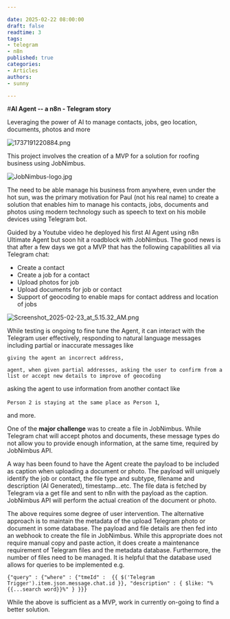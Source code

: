 ```yaml
---

date: 2025-02-22 08:00:00
draft: false
readtime: 3
tags:
- telegram
- n8n
published: true
categories:
- Articles
authors:
- sunny

---
```


#**AI Agent -- a n8n - Telegram story**

Leveraging the power of AI to manage contacts, jobs, geo location, documents, photos and more

![1737191220884.png](https://trello.com/1/cards/67ba3bcd1e97bc44e35cc095/attachments/67ba3ca23d3122dc9dba1272/download/1737191220884.png)

<!-- more -->

This project involves the creation of a MVP for a solution for roofing business using JobNimbus.

![JobNimbus-logo.jpg](https://trello.com/1/cards/67ba3bcd1e97bc44e35cc095/attachments/67ba3c296a38b7c51060fb50/download/JobNimbus-logo.jpg)

The need to be able manage his business from anywhere, even under the hot sun, was the primary motivation for Paul (not his real name) to create a solution that enables him to manage his contacts, jobs, documents and photos using modern technology such as speech to text on his mobile devices using Telegram bot.

Guided by a Youtube video he deployed his first AI Agent using n8n Ultimate Agent but soon hit a roadblock with JobNimbus. The good news is that after a few days we got a MVP that has the following capabilities all via Telegram chat:

- Create a contact
- Create a job for a contact
- Upload photos for job
- Upload documents for job or contact
- Support of geocoding to enable maps for contact address and location of jobs

![Screenshot\_2025-02-23\_at\_5.15.32\_AM.png](https://trello.com/1/cards/67ba3bcd1e97bc44e35cc095/attachments/67ba443f0ceca0128addaeba/download/Screenshot_2025-02-23_at_5.15.32_AM.png)

While testing is ongoing to fine tune the Agent, it can interact with the Telegram user effectively, responding to natural language messages including partial or inaccurate messages like

`giving the agent an incorrect address, `

`agent, when given partial addresses, asking the user to confirm from a list or accept new details to improve of geocoding`

asking the agent to use information from another contact like

`Person 2 is staying at the same place as Person 1`,

and more.

One of the **major challenge** was to create a file in JobNimbus. While Telegram chat will accept photos and documents, these message types do not allow you to provide enough information, at the same time, required by JobNimbus API.

A way has been found to have the Agent create the payload to be included as caption when uploading a document or photo. The payload will uniquely identify the job or contact, the file type and subtype, filename and description (AI Generated), timestamp…etc. The file data is fetched by Telegram via a get file and sent to n8n with the payload as the caption. JobNimbus API will perform the actual creation of the document or photo.

The above requires some degree of user intervention. The alternative approach is to maintain the metadata of the upload Telegram photo or document in some database. The payload and file details are then fed into an webhook to create the file in JobNimbus. While this appropriate does not require manual copy and paste action, it does create a maintenance requirement of Telegram files and the metadata database. Furthermore, the number of files need to be managed. It is helpful that the database used allows for queries to be implemented e.g.

`{"query" : {"where" : {"tmeId" :  {{ $('Telegram Trigger').item.json.message.chat.id }}, "description" : { $like: "%{{...search word}}%" } }}}`

While the above is sufficient as a MVP, work in currently on-going to find a better solution.
